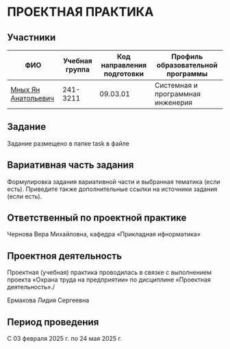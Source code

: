 # ПРОЕКТНАЯ ПРАКТИКА
## Участники
|ФИО|Учебная группа|Код направления подготовки|Профиль образовательной программы|
|-|-|-|-|
|[Мных Ян Анатольевич](https://github.com/Yakyg)|241-3211|09.03.01|Системная и программная инженерия|

## Задание
Задание размещено в папке task в файле 

## Вариативная часть задания
Формулировка задания вариативной части и выбранная тематика (если есть). Приведите также дополнительные ссылки на источники задания (если есть).

## Ответственный по проектной практике
Чернова Вера Михайловна, кафедра «Прикладная ифнорматика»

## Проектноя деятельность
Проектная (учебная) практика проводилась в связке с выполнением проекта «Охрана труда на предприятии» по дисциплине «Проектная деятельность»./

Ермакова Лидия Сергеевна

## Период проведения
С 03 февраля 2025 г. по 24 мая 2025 г.
